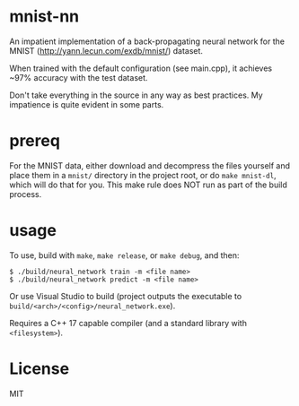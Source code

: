 # mnist-nn

An impatient implementation of a back-propagating neural network for the MNIST (http://yann.lecun.com/exdb/mnist/) dataset.

When trained with the default configuration (see main.cpp), it achieves ~97% accuracy with the test dataset.

Don't take everything in the source in any way as best practices. My impatience is quite evident in some parts.

# prereq
For the MNIST data, either download and decompress the files yourself and place them in a `mnist/` directory in the project root, or do `make mnist-dl`, which will do that for you. This make rule does NOT run as part of the build process.

# usage
To use, build with `make`, `make release`, or `make debug`, and then:
```shell
$ ./build/neural_network train -m <file name>
$ ./build/neural_network predict -m <file name>
```

Or use Visual Studio to build (project outputs the executable to `build/<arch>/<config>/neural_network.exe`).

Requires a C++ 17 capable compiler (and a standard library with `<filesystem>`).

# License
MIT

